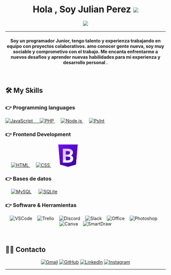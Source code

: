 <h1 align="center">Hola , Soy Julian Perez <img src="https://media.giphy.com/media/hvRJCLFzcasrR4ia7z/giphy.gif" width="35"></h1>
        <p align="center">
            <a href="https://github.com/DenverCoder1/readme-typing-svg"><img src="https://readme-typing-svg.herokuapp.com?lines=Desarrollador+Full+Stack+Web;"></a>
        </p>
    <hr/>
    <h4 align="center">Soy un programador Junior, tengo talento y experienza trabajando en equipo con proyectos colaborativos.
  amo conocer gente nueva, soy muy sociable y comprometivo con el trabajo. Me encanta enfrentarme a nuevos desafios y aprender nuevas habilidades para mi experienza y desarrollo personal .</h4>
<br>

## 🛠️ My Skills

### 👉 Programming languages

<p align="left"> 
  <a href="https://developer.mozilla.org/en-US/docs/Web/JavaScript" target="_blank"> 
     <img alt="JavaScript" src="https://th.bing.com/th/id/OIP.7HsMyZY4mEEUF7YJPwEmcQHaHa?rs=1&pid=ImgDetMain" style="width: 50px; height: 50px;"
   </a>
  &emsp;
  <a href="https://www.php.net/">
    <img alt="PHP" src="https://cdn.icon-icons.com/icons2/1381/PNG/512/com_94184.png" style="width: 55px; height: 55px;" />
  </a>
  &emsp;
  <a href="https://nodejs.org/es">
    <img alt="Node.js" src="https://boahost.com.br/wp-content/uploads/2020/06/nodejs.png" style="width: 55px; height: 55px;"/>
  </a>
  &emsp;
  <a href="https://pseint.sourceforge.net/">
    <img alt="PsInt" src="https://pseint.sourceforge.net/slide/icon.png" style="width: 70px; height: 70px;"/>
  </a>
</p>      

### 👉 Frontend Development
<p align="left"> 
  &emsp; 
  <a href="https://www.w3.org/html/" target="_blank"> 
   <img alt="HTML" src="https://cdn4.iconfinder.com/data/icons/flat-brand-logo-2/512/html5-512.png" style="width: 80px; height: 80px;"/>
  </a>   
  &emsp;
  <a href="https://www.w3schools.com/css/" target="_blank">
    <img alt="CSS" src="https://cdn.iconscout.com/icon/free/png-256/css3-8-1175200.png" style="width: 80px; height: 80px;"/>
  </a> 
   &emsp;
  <a href="https://getbootstrap.com" target="_blank"> 
    <img alt="Bootstrap" src="https://raw.githubusercontent.com/themedotid/bootstrap-icon/HEAD/docs/bootstrap-icon-css.png" style="width: 70px; height: 70px;"/>
  </a>
</p>

### 👉 Bases de datos
<p align="left">
    &emsp;
        <a href="https://www.mysql.com/"><img alt="MySQL" src="https://cdn3.emoji.gg/emojis/3046_MySQL.png" style="width: 90px; height: 70px;"></a>
    &emsp;
        <a href="https://www.sqlite.org/"><img alt="SQLite" src ="https://cdn.pixabay.com/photo/2013/09/18/12/13/sqlite-183454__340.png" style="width: 150px; height: 70px;"/></a>
 </p>
  

 ### 👉 Software & Herramientas


<p align="center">
  <img src="https://logospng.org/download/visual-studio-code/visual-studio-code-2048.png" alt="VSCode" width="50" />
  &nbsp;&nbsp;
  <img src="https://logo-marque.com/wp-content/uploads/2021/02/Trello-Logo-2011-2016-650x366.png" alt="Trello" width="90" />
  &nbsp;&nbsp;
  <img src="https://static.vecteezy.com/system/resources/previews/018/930/604/original/discord-logo-discord-icon-transparent-free-png.png" alt="Discord" width="50" />
  &nbsp;&nbsp;
  <img src="https://1000logos.net/wp-content/uploads/2021/06/Slack-logo.png" alt="Slack" width="90" />
  &nbsp;&nbsp;
  <img src="https://th.bing.com/th/id/R.9d5b5f3a24883b7ff097b38e9c52301b?rik=2wvWAVLmL6Z3lQ&pid=ImgRaw&r=0" alt="Office" width="60" />
  &nbsp;&nbsp;
  <img src="https://th.bing.com/th/id/R.64c94599883d855762116554bf1574bb?rik=z%2bAQ9E58PzOmHw&pid=ImgRaw&r=0" alt="Photoshop" width="50" />
  &nbsp;&nbsp;
  <img src="https://rootedinwriting.com/wp-content/uploads/2023/02/Canva_icon_2021.svg-1.png" alt="Canva" width="50" />
  &nbsp;&nbsp;
  <img src="https://iconape.com/wp-content/png_logo_vector/smartdraw-logo.png" alt="SmartDraw" width="60" />
</p>

<br/>

## 🙋‍♂️ Contacto 
<p align="center">
	<a href="mailto:julianjoseperez45@gmail.com"><img src="https://img.icons8.com/bubbles/50/000000/gmail.png" alt="Gmail"/></a>
	<a href="https://github.com/Jjulianperez#"><img src="https://img.icons8.com/bubbles/50/000000/github.png" alt="GitHub"/></a>
	<a href="https://www.linkedin.com/in/julian-p%C3%A9rez-770b48333/"><img src="https://img.icons8.com/bubbles/50/000000/linkedin.png" alt="LinkedIn"/></a>
	<a href="https://instagram.com/el_juli45"><img src="https://img.icons8.com/bubbles/50/000000/instagram.png" alt="Instagram"/></a>
	
</p>

<hr/>
